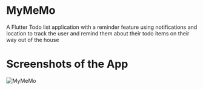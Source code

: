 # MyMeMo


A Flutter Todo list application with a reminder feature using notifications and location to track the user and remind them about their todo items on their way out of the house

# Screenshots of the App

![MyMeMo](https://user-images.githubusercontent.com/60305441/90583504-ee24fe80-e195-11ea-99b6-0c4b000722b1.PNG)

